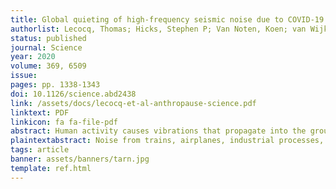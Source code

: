 ```yaml
---
title: Global quieting of high-frequency seismic noise due to COVID-19 pandemic lockdown measures
authorlist: Lecocq, Thomas; Hicks, Stephen P; Van Noten, Koen; van Wijk, Kasper; Koelemeijer, Paula; De Plaen, Raphael S. M.; Massin, Frédérick; Hillers, Gregor; Anthony, Robert E; ... Nesbitt, Ian M. et al.
status: published
journal: Science
year: 2020
volume: 369, 6509
issue:
pages: pp. 1338-1343
doi: 10.1126/science.abd2438
link: /assets/docs/lecocq-et-al-anthropause-science.pdf
linktext: PDF
linkicon: fa fa-file-pdf
abstract: Human activity causes vibrations that propagate into the ground as high-frequency seismic waves. Measures to mitigate the coronavirus disease 2019 (COVID-19) pandemic caused widespread changes in human activity, leading to a months-long reduction in seismic noise of up to 50%. The 2020 seismic noise quiet period is the longest and most prominent global anthropogenic seismic noise reduction on record. Although the reduction is strongest at surface seismometers in populated areas, this seismic quiescence extends for many kilometers radially and hundreds of meters in depth. This quiet period provides an opportunity to detect subtle signals from subsurface seismic sources that would have been concealed in noisier times and to benchmark sources of anthropogenic noise. A strong correlation between seismic noise and independent measurements of human mobility suggests that seismology provides an absolute, real-time estimate of human activities.
plaintextabstract: Noise from trains, airplanes, industrial processes, and other sources is recorded on seismometers worldwide. Disentangling this noise is important for extracting out natural signals, but the noise can also roughly track population movements. We compiled seismic observations around the world and found a substantial decrease in noise resulting from lockdown measures imposed in response to the coronavirus disease 2019 pandemic. These observations tightly correspond to when the measures went into effect and offer a way to track aggregate behavior. Further analysis of this quiet period also offers the chance to extract anthropogenic sources of noise from those of natural processes.
tags: article
banner: assets/banners/tarn.jpg
template: ref.html
---
```



